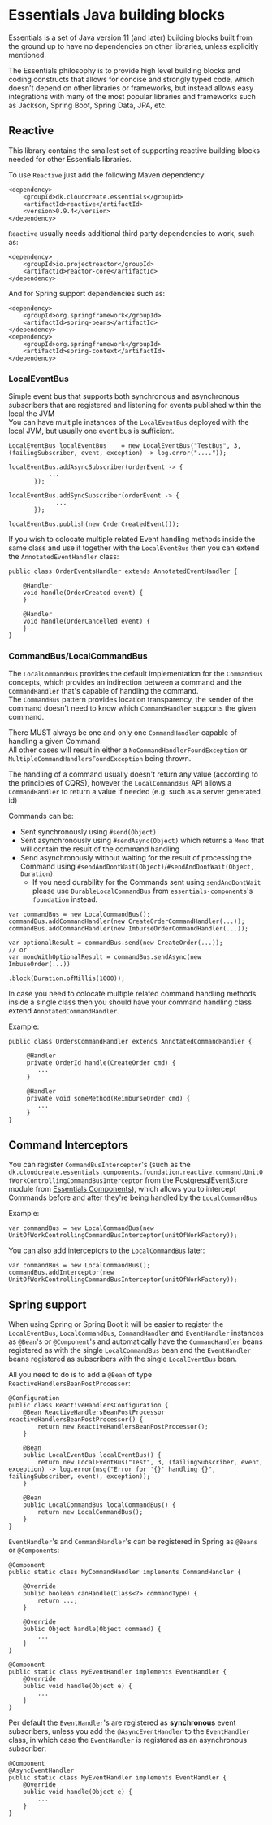 # Essentials Java building blocks

Essentials is a set of Java version 11 (and later) building blocks built from the ground up to have no dependencies on other libraries, unless explicitly mentioned.

The Essentials philosophy is to provide high level building blocks and coding constructs that allows for concise and strongly typed code, which doesn't depend on other libraries or frameworks, but
instead allows easy integrations with many of the most popular libraries and frameworks such as Jackson, Spring Boot, Spring Data, JPA, etc.

## Reactive

This library contains the smallest set of supporting reactive building blocks needed for other Essentials libraries.

To use `Reactive` just add the following Maven dependency:
```
<dependency>
    <groupId>dk.cloudcreate.essentials</groupId>
    <artifactId>reactive</artifactId>
    <version>0.9.4</version>
</dependency>
```

`Reactive` usually needs additional third party dependencies to work, such as:
```
<dependency>
    <groupId>io.projectreactor</groupId>
    <artifactId>reactor-core</artifactId>
</dependency>
```

And for Spring support dependencies such as:
```
<dependency>
    <groupId>org.springframework</groupId>
    <artifactId>spring-beans</artifactId>
</dependency>
<dependency>
    <groupId>org.springframework</groupId>
    <artifactId>spring-context</artifactId>
</dependency>
```

### LocalEventBus
Simple event bus that supports both synchronous and asynchronous subscribers that are registered and listening for events published within the local the JVM  
You can have multiple instances of the `LocalEventBus` deployed with the local JVM, but usually one event bus is sufficient.

```
LocalEventBus localEventBus    = new LocalEventBus("TestBus", 3, (failingSubscriber, event, exception) -> log.error("...."));
                  
localEventBus.addAsyncSubscriber(orderEvent -> {
           ...
       });

localEventBus.addSyncSubscriber(orderEvent -> {
             ...
       });
                  
localEventBus.publish(new OrderCreatedEvent());
```

If you wish to colocate multiple related Event handling methods inside the same class and use it together with the 
`LocalEventBus` then you can extend the `AnnotatedEventHandler` class:  

```
public class OrderEventsHandler extends AnnotatedEventHandler {

    @Handler
    void handle(OrderCreated event) {
    }

    @Handler
    void handle(OrderCancelled event) {
    }
}
```

### CommandBus/LocalCommandBus
The `LocalCommandBus` provides the default implementation for the `CommandBus` concepts, which provides an indirection between a command and the `CommandHandler` 
that's capable of handling the command.  
The `CommandBus` pattern provides location transparency, the sender of the command doesn't need to know which `CommandHandler` supports
the given command.   

There MUST always be one and only one `CommandHandler` capable of handling a given Command.  
All other cases will result in either a `NoCommandHandlerFoundException` or `MultipleCommandHandlersFoundException` being thrown.

The handling of a command usually doesn't return any value (according to the principles of CQRS), however the `LocalCommandBus` API allows
a `CommandHandler` to return a value if needed (e.g. such as a server generated id)  

Commands can be:
- Sent synchronously using `#send(Object)`  
- Sent asynchronously using `#sendAsync(Object)` which returns a `Mono` that will contain the result of the command handling
- Send asynchronously without waiting for the result of processing the Command using `#sendAndDontWait(Object)`/`#sendAndDontWait(Object, Duration)`
  - If you need durability for the Commands sent using `sendAndDontWait` please use `DurableLocalCommandBus` from `essentials-components`'s `foundation` instead.

```
var commandBus = new LocalCommandBus();
commandBus.addCommandHandler(new CreateOrderCommandHandler(...));
commandBus.addCommandHandler(new ImburseOrderCommandHandler(...));
 
var optionalResult = commandBus.send(new CreateOrder(...));
// or
var monoWithOptionalResult = commandBus.sendAsync(new ImbuseOrder(...))
                                       .block(Duration.ofMillis(1000));
```

In case you need to colocate multiple related command handling methods inside a single class then you 
should have your command handling class extend `AnnotatedCommandHandler`.  

Example:  
```
public class OrdersCommandHandler extends AnnotatedCommandHandler {

     @Handler
     private OrderId handle(CreateOrder cmd) {
        ...
     }

     @Handler
     private void someMethod(ReimburseOrder cmd) {
        ...
     }
}
```

## Command Interceptors
You can register `CommandBusInterceptor`'s (such as the `dk.cloudcreate.essentials.components.foundation.reactive.command.UnitOfWorkControllingCommandBusInterceptor`
from the PostgresqlEventStore module from [Essentials Components](https://github.com/cloudcreate-dk/essentials-components)), which allows you to 
intercept Commands before and after they're being handled by the `LocalCommandBus`

Example:
```
var commandBus = new LocalCommandBus(new UnitOfWorkControllingCommandBusInterceptor(unitOfWorkFactory));
```

You can also add interceptors to the `LocalCommandBus` later:
```
var commandBus = new LocalCommandBus();
commandBus.addInterceptor(new UnitOfWorkControllingCommandBusInterceptor(unitOfWorkFactory));
```

## Spring support
When using Spring or Spring Boot it will be easier to register the `LocalEventBus`, `LocalCommandBus`, `CommandHandler` and `EventHandler` instances as `@Bean`'s or `@Component`'s
and automatically have the `CommandHandler` beans registered as with the single `LocalCommandBus` bean and the `EventHandler` beans registered as subscribers with the single `LocalEventBus` bean.

All you need to do is to add a `@Bean` of type `ReactiveHandlersBeanPostProcessor`:

```
@Configuration
public class ReactiveHandlersConfiguration {
    @Bean ReactiveHandlersBeanPostProcessor reactiveHandlersBeanPostProcessor() {
        return new ReactiveHandlersBeanPostProcessor();
    }
    
    @Bean
    public LocalEventBus localEventBus() {
        return new LocalEventBus("Test", 3, (failingSubscriber, event, exception) -> log.error(msg("Error for '{}' handling {}", failingSubscriber, event), exception));
    }
    
    @Bean
    public LocalCommandBus localCommandBus() {
        return new LocalCommandBus();
    }
}
```

`EventHandler`'s and `CommandHandler`'s can be registered in Spring as `@Beans` or `@Components`:
```
@Component
public static class MyCommandHandler implements CommandHandler {

    @Override
    public boolean canHandle(Class<?> commandType) {
        return ...;
    }

    @Override
    public Object handle(Object command) {
        ...
    }
}

@Component
public static class MyEventHandler implements EventHandler {
    @Override
    public void handle(Object e) {
        ...
    }
}
```
Per default the `EventHandler`'s are registered as **synchronous** event subscribers, unless you add the `@AsyncEventHandler` to the `EventHandler` class, in which case the `EventHandler` is 
registered as an asynchronous subscriber:
```
@Component
@AsyncEventHandler
public static class MyEventHandler implements EventHandler {
    @Override
    public void handle(Object e) {
        ...
    }
}
```